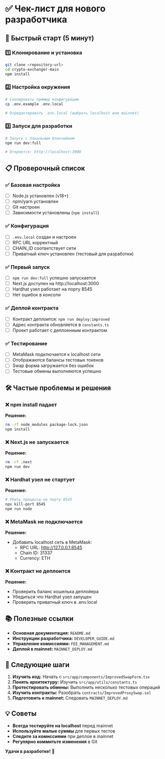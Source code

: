 # ✅ Чек-лист для нового разработчика

## 🚀 Быстрый старт (5 минут)

### 1️⃣ Клонирование и установка
```bash
git clone <repository-url>
cd crypto-exchanger-main
npm install
```

### 2️⃣ Настройка окружения
```bash
# Скопировать пример конфигурации
cp .env.example .env.local

# Отредактировать .env.local (выбрать localhost или mainnet)
```

### 3️⃣ Запуск для разработки
```bash
# Запуск с локальным блокчейном
npm run dev:full

# Откроется: http://localhost:3000
```

## 📋 Проверочный список

### ✅ Базовая настройка
- [ ] Node.js установлен (v18+)
- [ ] npm/yarn установлен
- [ ] Git настроен
- [ ] Зависимости установлены (`npm install`)

### ✅ Конфигурация
- [ ] `.env.local` создан и настроен
- [ ] RPC URL корректный
- [ ] CHAIN_ID соответствует сети
- [ ] Приватный ключ установлен (тестовый для разработки)

### ✅ Первый запуск
- [ ] `npm run dev:full` успешно запускается
- [ ] Next.js доступен на http://localhost:3000
- [ ] Hardhat узел работает на порту 8545
- [ ] Нет ошибок в консоли

### ✅ Деплой контракта
- [ ] Контракт деплоится: `npm run deploy:improved`
- [ ] Адрес контракта обновляется в `constants.ts`
- [ ] Проект работает с деплоенным контрактом

### ✅ Тестирование
- [ ] MetaMask подключается к localhost сети
- [ ] Отображаются балансы тестовых токенов
- [ ] Swap форма загружается без ошибок
- [ ] Тестовые обмены выполняются успешно

## 🛠 Частые проблемы и решения

### ❌ npm install падает
**Решение:**
```bash
rm -rf node_modules package-lock.json
npm install
```

### ❌ Next.js не запускается
**Решение:**
```bash
rm -rf .next
npm run dev
```

### ❌ Hardhat узел не стартует
**Решение:**
```bash
# Убить процессы на порту 8545
npx kill-port 8545
npm run node
```

### ❌ MetaMask не подключается
**Решение:**
- Добавить localhost сеть в MetaMask:
  - RPC URL: http://127.0.0.1:8545
  - Chain ID: 31337
  - Currency: ETH

### ❌ Контракт не деплоится
**Решение:**
- Проверить баланс кошелька деплойера
- Убедиться что Hardhat узел запущен
- Проверить приватный ключ в .env.local

## 📚 Полезные ссылки

- **Основная документация:** `README.md`
- **Инструкции разработчика:** `DEVELOPER_GUIDE.md`
- **Управление комиссиями:** `FEE_MANAGEMENT.md`
- **Деплой в mainnet:** `MAINNET_DEPLOY.md`

## 🎯 Следующие шаги

1. **Изучить код:** Начать с `src/app/components/ImprovedSwapForm.tsx`
2. **Понять архитектуру:** Изучить `src/app/utils/constants.ts`
3. **Протестировать обмены:** Выполнить несколько тестовых операций
4. **Изучить контракты:** Разобрать `contracts/ImprovedProxySwap.sol`
5. **Подготовить к mainnet:** Следовать `MAINNET_DEPLOY.md`

## 💡 Советы

- **Всегда тестируйте на localhost** перед mainnet
- **Используйте малые суммы** для первых тестов
- **Следите за комиссиями** при деплое в mainnet
- **Регулярно коммитьте изменения** в Git

**Удачи в разработке!** 🚀
